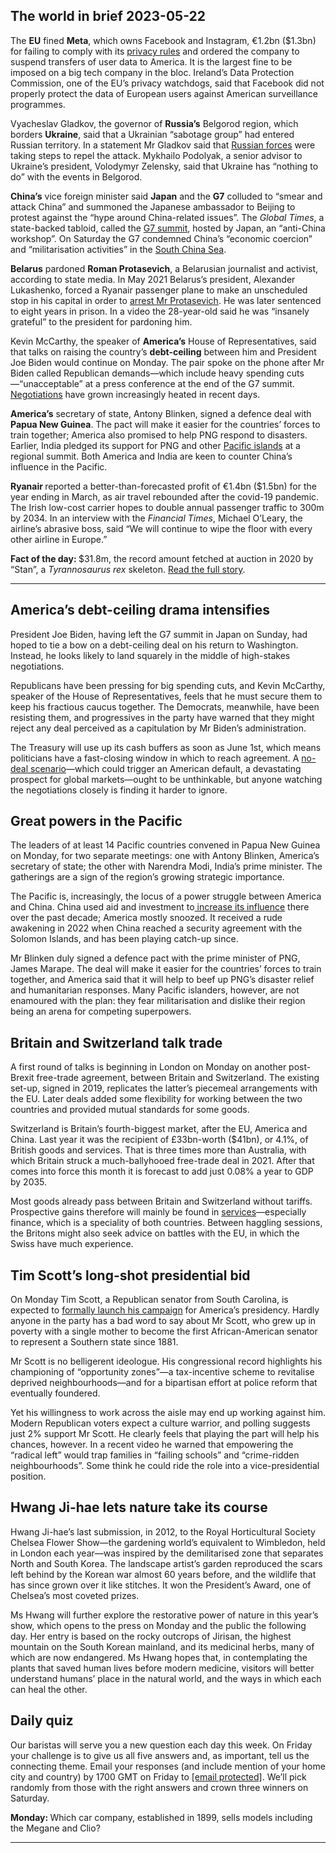 ## The world in brief 2023-05-22

The <strong>EU</strong> fined <strong>Meta</strong>, which owns Facebook and Instagram, €1.2bn ($1.3bn) for failing to comply with its [privacy rules](https://www.economist.com/europe/2022/09/01/is-the-eu-overreaching-with-new-digital-regulations) and ordered the company to suspend transfers of user data to America. It is the largest fine to be imposed on a big tech company in the bloc. Ireland’s Data Protection Commission, one of the EU’s privacy watchdogs, said that Facebook did not properly protect the data of European users against American surveillance programmes. 

Vyacheslav Gladkov, the governor of <strong>Russia’s</strong> Belgorod region, which borders <strong>Ukraine</strong>, said that a Ukrainian “sabotage group” had entered Russian territory. In a statement Mr Gladkov said that [Russian forces](https://www.economist.com/europe/2023/05/21/russias-army-is-learning-on-the-battlefield) were taking steps to repel the attack. Mykhailo Podolyak, a senior advisor to Ukraine’s president, Volodymyr Zelensky, said that Ukraine has “nothing to do” with the events in Belgorod.

<strong>China’s</strong> vice foreign minister said <strong>Japan</strong> and the <strong>G7</strong> colluded to “smear and attack China” and summoned the Japanese ambassador to Beijing to protest against the “hype around China-related issues”. The <em>Global Times</em>, a state-backed tabloid, called the [G7 summit](https://www.economist.com/asia/2023/05/16/can-the-west-win-over-the-rest-of-the-world), hosted by Japan, an “anti-China workshop”. On Saturday the G7 condemned China’s “economic coercion” and “militarisation activities” in the [South China Sea](https://www.economist.com/the-economist-explains/2023/02/10/how-the-nine-dash-line-fuels-tensions-in-the-south-china-sea). 

<strong>Belarus</strong> pardoned <strong>Roman Protasevich</strong>, a Belarusian journalist and activist, according to state media. In May 2021 Belarus’s president, Alexander Lukashenko, forced a Ryanair passenger plane to make an unscheduled stop in his capital in order to [arrest Mr Protasevich](https://www.economist.com/europe/2021/05/26/having-hijacked-a-ryanair-plane-belarus-draws-closer-to-russia). He was later sentenced to eight years in prison. In a video the 28-year-old said he was “insanely grateful” to the president for pardoning him. 

Kevin McCarthy, the speaker of <strong>America’s</strong> House of Representatives, said that talks on raising the country’s <strong>debt-ceiling</strong> between him and President Joe Biden would continue on Monday. The pair spoke on the phone after Mr Biden called Republican demands—which include heavy spending cuts—“unacceptable” at a press conference at the end of the G7 summit. [Negotiations](https://www.economist.com/united-states/2023/05/19/could-the-14th-amendment-fix-americas-debt-ceiling-debacle) have grown increasingly heated in recent days.

<strong>America’s</strong> secretary of state, Antony Blinken, signed a defence deal with <strong>Papua New Guinea</strong>. The pact will make it easier for the countries’ forces to train together; America also promised to help PNG respond to disasters. Earlier, India pledged its support for PNG and other [Pacific islands](https://www.economist.com/asia/2022/10/06/what-pacific-island-states-make-of-the-great-power-contest-over-them) at a regional summit. Both America and India are keen to counter China’s influence in the Pacific. 

<strong>Ryanair </strong>reported a better-than-forecasted profit of €1.4bn ($1.5bn) for the year ending in March, as air travel rebounded after the covid-19 pandemic. The Irish low-cost carrier hopes to double annual passenger traffic to 300m by 2034. In an interview with the <em>Financial Times</em>, Michael O’Leary, the airline’s abrasive boss, said “We will continue to wipe the floor with every other airline in Europe.”

<strong>Fact of the day: </strong>$31.8m, the record amount fetched at auction in 2020 by “Stan”, a <em>Tyrannosaurus rex</em> skeleton. [Read the full story](https://www.economist.com/science-and-technology/2023/05/17/the-market-for-dinosaur-fossils-is-booming). 

----------

## America’s debt-ceiling drama intensifies

President Joe Biden, having left the G7 summit in Japan on Sunday, had hoped to tie a bow on a debt-ceiling deal on his return to Washington. Instead, he looks likely to land squarely in the middle of high-stakes negotiations.

Republicans have been pressing for big spending cuts, and Kevin McCarthy, speaker of the House of Representatives, feels that he must secure them to keep his fractious caucus together. The Democrats, meanwhile, have been resisting them, and progressives in the party have warned that they might reject any deal perceived as a capitulation by Mr Biden’s administration.

The Treasury will use up its cash buffers as soon as June 1st, which means politicians have a fast-closing window in which to reach agreement. A [no-deal scenario](https://www.economist.com/finance-and-economics/2023/05/15/what-america-does-after-a-debt-ceiling-disaster)—which could trigger an American default, a devastating prospect for global markets—ought to be unthinkable, but anyone watching the negotiations closely is finding it harder to ignore.

## Great powers in the Pacific

The leaders of at least 14 Pacific countries convened in Papua New Guinea on Monday, for two separate meetings: one with Antony Blinken, America’s secretary of state; the other with Narendra Modi, India’s prime minister. The gatherings are a sign of the region’s growing strategic importance. 

The Pacific is, increasingly, the locus of a power struggle between America and China. China used aid and investment to[ increase its influence](https://www.economist.com/china/2022/06/02/chinas-interest-in-the-pacific-islands-is-growing) there over the past decade; America mostly snoozed. It received a rude awakening in 2022 when China reached a security agreement with the Solomon Islands, and has been playing catch-up since.

Mr Blinken duly signed a defence pact with the prime minister of PNG, James Marape. The deal will make it easier for the countries’ forces to train together, and America said that it will help to beef up PNG’s disaster relief and humanitarian responses. Many Pacific islanders, however, are not enamoured with the plan: they fear militarisation and dislike their region being an arena for competing superpowers. 

## Britain and Switzerland talk trade

A first round of talks is beginning in London on Monday on another post-Brexit free-trade agreement, between Britain and Switzerland. The existing set-up, signed in 2019, replicates the latter’s piecemeal arrangements with the EU. Later deals added some flexibility for working between the two countries and provided mutual standards for some goods. 

Switzerland is Britain’s fourth-biggest market, after the EU, America and China. Last year it was the recipient of £33bn-worth ($41bn), or 4.1%, of British goods and services. That is three times more than Australia, with which Britain struck a much-ballyhooed free-trade deal in 2021. After that comes into force this month it is forecast to add just 0.08% a year to GDP by 2035.

Most goods already pass between Britain and Switzerland without tariffs. Prospective gains therefore will mainly be found in [services](https://www.economist.com/britain/2023/05/09/britains-services-exports-are-booming-despite-brexit-why)—especially finance, which is a speciality of both countries. Between haggling sessions, the Britons might also seek advice on battles with the EU, in which the Swiss have much experience.

## Tim Scott’s long-shot presidential bid

On Monday Tim Scott, a Republican senator from South Carolina, is expected to [formally launch his campaign](https://www.economist.com/united-states/2023/04/13/why-tim-scott-is-such-a-long-shot-for-the-republican-nomination) for America’s presidency. Hardly anyone in the party has a bad word to say about Mr Scott, who grew up in poverty with a single mother to become the first African-American senator to represent a Southern state since 1881. 

Mr Scott is no belligerent ideologue. His congressional record highlights his championing of “opportunity zones”—a tax-incentive scheme to revitalise deprived neighbourhoods—and for a bipartisan effort at police reform that eventually foundered.

Yet his willingness to work across the aisle may end up working against him. Modern Republican voters expect a culture warrior, and polling suggests just 2% support Mr Scott. He clearly feels that playing the part will help his chances, however. In a recent video he warned that empowering the “radical left” would trap families in “failing schools” and “crime-ridden neighbourhoods”. Some think he could ride the role into a vice-presidential position.

## Hwang Ji-hae lets nature take its course

Hwang Ji-hae’s last submission, in 2012, to the Royal Horticultural Society Chelsea Flower Show—the gardening world’s equivalent to Wimbledon, held in London each year—was inspired by the demilitarised zone that separates North and South Korea. The landscape artist’s garden reproduced the scars left behind by the Korean war almost 60 years before, and the wildlife that has since grown over it like stitches. It won the President’s Award, one of Chelsea’s most coveted prizes. 

Ms Hwang will further explore the restorative power of nature in this year’s show, which opens to the press on Monday and the public the following day. Her entry is based on the rocky outcrops of Jirisan, the highest mountain on the South Korean mainland, and its medicinal herbs, many of which are now endangered. Ms Hwang hopes that, in contemplating the plants that saved human lives before modern medicine, visitors will better understand humans’ place in the natural world, and the ways in which each can heal the other. 

## Daily quiz

Our baristas will serve you a new question each day this week. On Friday your challenge is to give us all five answers and, as important, tell us the connecting theme. Email your responses (and include mention of your home city and country) by 1700 GMT on Friday to [<span class="__cf_email__" data-cfemail="bbeaced2c1fec8cbc9dec8c8d4fbded8d4d5d4d6d2c8cf95d8d4d6">[email&#160;protected]</span>](https://mail.google.com/mail/?view=cm&amp;fs=1&amp;tf=1&amp;to=QuizEspresso@economist.com). We’ll pick randomly from those with the right answers and crown three winners on Saturday.

<strong>Monday: </strong>Which car company, established in 1899, sells models including the Megane and Clio?

----------
